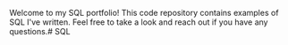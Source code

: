 Welcome to my SQL portfolio! This code repository contains examples of SQL I've written. Feel free to take a look and reach out if you have any questions.# SQL
